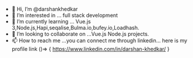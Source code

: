 - 👋 Hi, I’m @darshankhedkar
- 👀 I’m interested in ... full stack development 
- 🌱 I’m currently learning ... Vue.js 3,Node.js,Hapi,seqalise,Bulma.io,bufey.io,Loadhash.
- 💞️ I’m looking to collaborate on ...Vue.js Node.js projects.
- 📫 How to reach me ...you can connect me through linkedin... here is my profile link ()=> { https://www.linkedin.com/in/darshan-khedkar/ }

<!---
darshankhedkar/darshankhedkar is a ✨ special ✨ repository because its `README.md` (this file) appears on your GitHub profile.
You can click the Preview link to take a look at your changes.
--->
